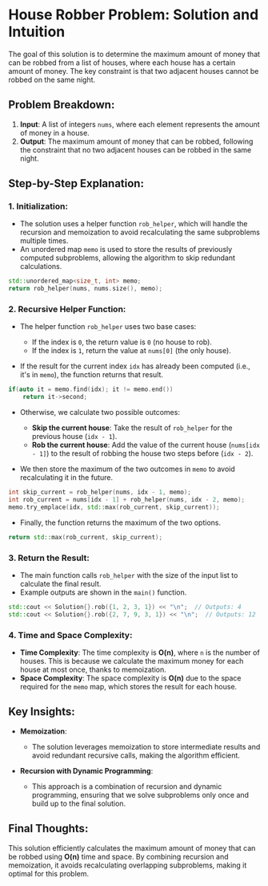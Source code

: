 # House Robber Problem: Solution and Intuition

The goal of this solution is to determine the maximum amount of money that can be robbed from a list of houses, where each house has a certain amount of money. The key constraint is that two adjacent houses cannot be robbed on the same night.

## Problem Breakdown:

1. **Input**: A list of integers `nums`, where each element represents the amount of money in a house.
2. **Output**: The maximum amount of money that can be robbed, following the constraint that no two adjacent houses can be robbed in the same night.

## Step-by-Step Explanation:

### 1. **Initialization**:
   - The solution uses a helper function `rob_helper`, which will handle the recursion and memoization to avoid recalculating the same subproblems multiple times.
   - An unordered map `memo` is used to store the results of previously computed subproblems, allowing the algorithm to skip redundant calculations.

   ```cpp
   std::unordered_map<size_t, int> memo;
   return rob_helper(nums, nums.size(), memo);
   ```

### 2. **Recursive Helper Function**:
   - The helper function `rob_helper` uses two base cases:
     - If the index is `0`, the return value is `0` (no house to rob).
     - If the index is `1`, return the value at `nums[0]` (the only house).
   
   - If the result for the current index `idx` has already been computed (i.e., it's in `memo`), the function returns that result.

   ```cpp
   if(auto it = memo.find(idx); it != memo.end())
       return it->second;
   ```

   - Otherwise, we calculate two possible outcomes:
     - **Skip the current house**: Take the result of `rob_helper` for the previous house (`idx - 1`).
     - **Rob the current house**: Add the value of the current house (`nums[idx - 1]`) to the result of robbing the house two steps before (`idx - 2`).
   
   - We then store the maximum of the two outcomes in `memo` to avoid recalculating it in the future.

   ```cpp
   int skip_current = rob_helper(nums, idx - 1, memo);
   int rob_current = nums[idx - 1] + rob_helper(nums, idx - 2, memo);
   memo.try_emplace(idx, std::max(rob_current, skip_current));
   ```

   - Finally, the function returns the maximum of the two options.

   ```cpp
   return std::max(rob_current, skip_current);
   ```

### 3. **Return the Result**:
   - The main function calls `rob_helper` with the size of the input list to calculate the final result.
   - Example outputs are shown in the `main()` function.

   ```cpp
   std::cout << Solution{}.rob({1, 2, 3, 1}) << "\n";  // Outputs: 4
   std::cout << Solution{}.rob({2, 7, 9, 3, 1}) << "\n";  // Outputs: 12
   ```

### 4. **Time and Space Complexity**:
   - **Time Complexity**: The time complexity is **O(n)**, where `n` is the number of houses. This is because we calculate the maximum money for each house at most once, thanks to memoization.
   - **Space Complexity**: The space complexity is **O(n)** due to the space required for the `memo` map, which stores the result for each house.

## Key Insights:

- **Memoization**:
  - The solution leverages memoization to store intermediate results and avoid redundant recursive calls, making the algorithm efficient.
  
- **Recursion with Dynamic Programming**:
  - This approach is a combination of recursion and dynamic programming, ensuring that we solve subproblems only once and build up to the final solution.

## Final Thoughts:

This solution efficiently calculates the maximum amount of money that can be robbed using **O(n)** time and space. By combining recursion and memoization, it avoids recalculating overlapping subproblems, making it optimal for this problem.
